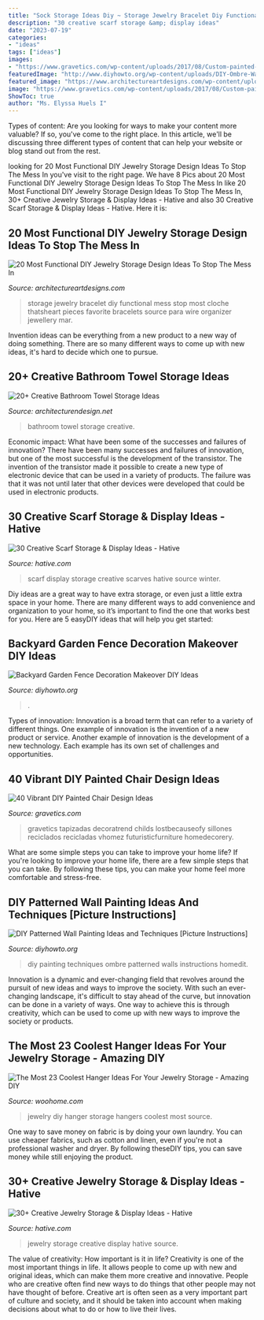 ```yaml
---
title: "Sock Storage Ideas Diy ~ Storage Jewelry Bracelet Diy Functional Mess Stop Most Cloche Thatsheart Pieces Favorite Bracelets Source Para Wire Organizer Jewellery Mar"
description: "30 creative scarf storage &amp; display ideas"
date: "2023-07-19"
categories:
- "ideas"
tags: ["ideas"]
images:
- "https://www.gravetics.com/wp-content/uploads/2017/08/Custom-painted-circus-themed-chair.jpg"
featuredImage: "http://www.diyhowto.org/wp-content/uploads/DIY-Ombre-Wall-Painting-DIY-Wall-Painting-Ideas-Techniques-Tutorials-DIYHowto.jpg"
featured_image: "https://www.architectureartdesigns.com/wp-content/uploads/2015/01/8.jpg"
image: "https://www.gravetics.com/wp-content/uploads/2017/08/Custom-painted-circus-themed-chair.jpg"
ShowToc: true
author: "Ms. Elyssa Huels I"
---
```



Types of content:
Are you looking for ways to make your content more valuable? If so, you've come to the right place. In this article, we'll be discussing three different types of content that can help your website or blog stand out from the rest.

	

		
looking for 20 Most Functional DIY Jewelry Storage Design Ideas To Stop The Mess In you've visit to the right page. We have 8 Pics about 20 Most Functional DIY Jewelry Storage Design Ideas To Stop The Mess In like 20 Most Functional DIY Jewelry Storage Design Ideas To Stop The Mess In, 30+ Creative Jewelry Storage &amp; Display Ideas - Hative and also 30 Creative Scarf Storage &amp; Display Ideas - Hative. Here it is:
		
    
## 20 Most Functional DIY Jewelry Storage Design Ideas To Stop The Mess In

<img loading=lazy src="https://www.architectureartdesigns.com/wp-content/uploads/2015/01/8.jpg" onerror="this.onerror=null;this.src='https://tse3.mm.bing.net/th?id=OIP.h1Z8kT_3rJrCODmsh-7-9AHaJ4&amp;pid=15.1';" alt="20 Most Functional DIY Jewelry Storage Design Ideas To Stop The Mess In">

_Source: architectureartdesigns.com_

>storage jewelry bracelet diy functional mess stop most cloche thatsheart pieces favorite bracelets source para wire organizer jewellery mar. 

	

Invention ideas can be everything from a new product to a new way of doing something. There are so many different ways to come up with new ideas, it's hard to decide which one to pursue.

    
## 20+ Creative Bathroom Towel Storage Ideas

<img loading=lazy src="http://cdn.architecturendesign.net/wp-content/uploads/2015/09/AD-Creative-Bathroom-Towel-Storage-Ideas-20.jpg" onerror="this.onerror=null;this.src='https://tse4.mm.bing.net/th?id=OIP.PbqwXvIw2Cz1SI3JnwC05AHaKw&amp;pid=15.1';" alt="20+ Creative Bathroom Towel Storage Ideas">

_Source: architecturendesign.net_

>bathroom towel storage creative. 

	

Economic impact: What have been some of the successes and failures of innovation?
There have been many successes and failures of innovation, but one of the most successful is the development of the transistor. The invention of the transistor made it possible to create a new type of electronic device that can be used in a variety of products. The failure was that it was not until later that other devices were developed that could be used in electronic products.

    
## 30 Creative Scarf Storage &amp; Display Ideas - Hative

<img loading=lazy src="https://hative.com/wp-content/uploads/2015/03/scarf-storage-ideas/2-creative-scarf-storage-and-display-ideas.jpg" onerror="this.onerror=null;this.src='https://tse4.mm.bing.net/th?id=OIP.yvz3tFxMJWkEKHAW3axWyQHaLF&amp;pid=15.1';" alt="30 Creative Scarf Storage &amp; Display Ideas - Hative">

_Source: hative.com_

>scarf display storage creative scarves hative source winter. 

	

Diy ideas are a great way to have extra storage, or even just a little extra space in your home. There are many different ways to add convenience and organization to your home, so it’s important to find the one that works best for you. Here are 5 easyDIY ideas that will help you get started: 

    
## Backyard Garden Fence Decoration Makeover DIY Ideas

<img loading=lazy src="https://www.diyhowto.org/wp-content/uploads/DIY-Metal-Flower-Garden-Fence-Decor-20-Fence-Decoration-Makeover-DIY-Ideas-DIYHowto.jpg" onerror="this.onerror=null;this.src='https://tse2.mm.bing.net/th?id=OIP.CfBWLJtQSjk-m2t2pbmnbwHaLH&amp;pid=15.1';" alt="Backyard Garden Fence Decoration Makeover DIY Ideas">

_Source: diyhowto.org_

>. 

	

Types of innovation:
Innovation is a broad term that can refer to a variety of different things. One example of innovation is the invention of a new product or service. Another example of innovation is the development of a new technology. Each example has its own set of challenges and opportunities.

    
## 40 Vibrant DIY Painted Chair Design Ideas

<img loading=lazy src="https://www.gravetics.com/wp-content/uploads/2017/08/Custom-painted-circus-themed-chair.jpg" onerror="this.onerror=null;this.src='https://tse1.mm.bing.net/th?id=OIP.JqYKhTtke4T0NhAiA3pSfwHaNO&amp;pid=15.1';" alt="40 Vibrant DIY Painted Chair Design Ideas">

_Source: gravetics.com_

>gravetics tapizadas decoratrend childs lostbecauseofy sillones reciclados recicladas vhomez futuristicfurniture homedecorery. 

	

What are some simple steps you can take to improve your home life?
If you're looking to improve your home life, there are a few simple steps that you can take. By following these tips, you can make your home feel more comfortable and stress-free.

    
## DIY Patterned Wall Painting Ideas And Techniques [Picture Instructions]

<img loading=lazy src="http://www.diyhowto.org/wp-content/uploads/DIY-Ombre-Wall-Painting-DIY-Wall-Painting-Ideas-Techniques-Tutorials-DIYHowto.jpg" onerror="this.onerror=null;this.src='https://tse3.mm.bing.net/th?id=OIP.TfbrSVxF6fMzFX4xgdrr4wHaNQ&amp;pid=15.1';" alt="DIY Patterned Wall Painting Ideas and Techniques [Picture Instructions]">

_Source: diyhowto.org_

>diy painting techniques ombre patterned walls instructions homedit. 

	

Innovation is a dynamic and ever-changing field that revolves around the pursuit of new ideas and ways to improve the society. With such an ever-changing landscape, it's difficult to stay ahead of the curve, but innovation can be done in a variety of ways. One way to achieve this is through creativity, which can be used to come up with new ways to improve the society or products.

    
## The Most 23 Coolest Hanger Ideas For Your Jewelry Storage - Amazing DIY

<img loading=lazy src="https://www.woohome.com/wp-content/uploads/2016/01/jewelry-hangers-10-2.jpg" onerror="this.onerror=null;this.src='https://tse1.mm.bing.net/th?id=OIP.WwflmCLA2SmX25Pg7inGEQHaLI&amp;pid=15.1';" alt="The Most 23 Coolest Hanger Ideas For Your Jewelry Storage - Amazing DIY">

_Source: woohome.com_

>jewelry diy hanger storage hangers coolest most source. 

	

One way to save money on fabric is by doing your own laundry. You can use cheaper fabrics, such as cotton and linen, even if you're not a professional washer and dryer. By following theseDIY tips, you can save money while still enjoying the product.

    
## 30+ Creative Jewelry Storage &amp; Display Ideas - Hative

<img loading=lazy src="https://hative.com/wp-content/uploads/2015/01/jewelry-storage-display-ideas/20-jewelry-storage-display-ideas.jpg" onerror="this.onerror=null;this.src='https://tse1.mm.bing.net/th?id=OIP.pADGwf9yBUzMI2G-0FArTQHaJ4&amp;pid=15.1';" alt="30+ Creative Jewelry Storage &amp; Display Ideas - Hative">

_Source: hative.com_

>jewelry storage creative display hative source. 

	

The value of creativity: How important is it in life?
Creativity is one of the most important things in life. It allows people to come up with new and original ideas, which can make them more creative and innovative. People who are creative often find new ways to do things that other people may not have thought of before. Creative art is often seen as a very important part of culture and society, and it should be taken into account when making decisions about what to do or how to live their lives.

